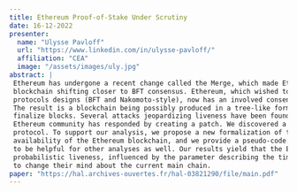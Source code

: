 ```yaml
---
title: Ethereum Proof-of-Stake Under Scrutiny 
date: 16-12-2022
presenter:
  name: "Ulysse Pavloff"
  url: "https://www.linkedin.com/in/ulysse-pavloff/"
  affiliation: "CEA"
  image: "/assets/images/uly.jpg"
abstract: | 
 Ethereum has undergone a recent change called the Merge, which made Ethereum a Proof-of-Stake
 blockchain shifting closer to BFT consensus. Ethereum, which wished to keep the best of the two
 protocols designs (BFT and Nakomoto-style), now has an involved consensus protocol as its core.
 The result is a blockchain being possibly produced in a tree-like form while participants try to
 finalize blocks. Several attacks jeopardizing liveness have been found in this new setting. The
 Ethereum community has responded by creating a patch. We discovered a new attack on the patched
 protocol. To support our analysis, we propose a new formalization of the properties of liveness and
 availability of the Ethereum blockchain, and we provide a pseudo-code. We believe this formalization
 to be helpful for other analyses as well. Our results yield that the Ethereum Proof-of-Stake has
 probabilistic liveness, influenced by the parameter describing the time frame allowed for validators
 to change their mind about the current main chain.
paper: "https://hal.archives-ouvertes.fr/hal-03821290/file/main.pdf"
---
```

